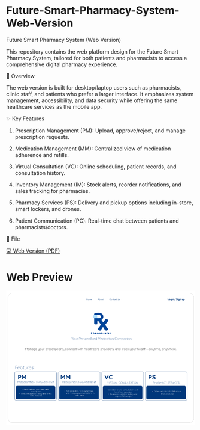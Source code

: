 # Future-Smart-Pharmacy-System-Web-Version

Future Smart Pharmacy System (Web Version)

This repository contains the web platform design for the Future Smart Pharmacy System, tailored for both patients and pharmacists to access a comprehensive digital pharmacy experience.

📖 Overview

The web version is built for desktop/laptop users such as pharmacists, clinic staff, and patients who prefer a larger interface. It emphasizes system management, accessibility, and data security while offering the same healthcare services as the mobile app.

✨ Key Features

1. Prescription Management (PM): Upload, approve/reject, and manage prescription requests.

2. Medication Management (MM): Centralized view of medication adherence and refills.

3. Virtual Consultation (VC): Online scheduling, patient records, and consultation history.

4. Inventory Management (IM): Stock alerts, reorder notifications, and sales tracking for pharmacies.

5. Pharmacy Services (PS): Delivery and pickup options including in-store, smart lockers, and drones.

6. Patient Communication (PC): Real-time chat between patients and pharmacists/doctors.

📂 File

[💻 Web Version (PDF)](./Future%20Smart%20Pharmacy%20System-WEBv.pdf)

# Web Preview
![iPad Preview](./fsps-web.png)

